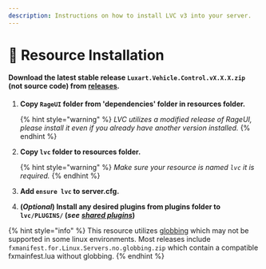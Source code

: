 ```yaml
---
description: Instructions on how to install LVC v3 into your server.
---
```


# 📄 Resource Installation

#### Download the latest stable release `Luxart.Vehicle.Control.vX.X.X.zip` (not source code) from [releases](https://github.com/TrevorBarns/luxart-vehicle-control/releases).

1.  **Copy `RageUI` folder from 'dependencies' folder in resources folder.**

    {% hint style="warning" %}
    _LVC utilizes a modified release of RageUI, please install it even if you already have another version installed._
    {% endhint %}
2.  **Copy `lvc` folder to resources folder.**

    {% hint style="warning" %}
    _Make sure your resource is named `lvc` it is required._
    {% endhint %}
3. **Add `ensure lvc` to server.cfg.**
4. **(**_**Optional**_**) Install any desired plugins from plugins folder to `lvc/PLUGINS/` (**_**see**_ [_**shared plugins**_](broken-reference)**)**

{% hint style="info" %}
This resource utilizes [globbing](https://docs.fivem.net/docs/scripting-reference/resource-manifest/resource-manifest/#globbing) which may not be supported in some linux environments. Most releases include `fxmanifest.for.Linux.Servers.no.globbing.zip` which contain a compatible fxmainfest.lua without globbing.
{% endhint %}
